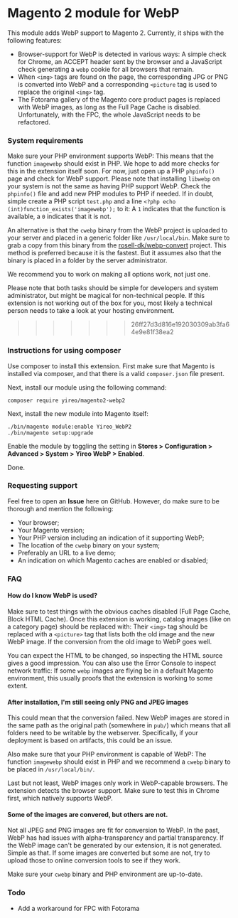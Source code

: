 # Magento 2 module for WebP
This module adds WebP support to Magento 2. Currently, it ships with the following features:

- Browser-support for WebP is detected in various ways: A simple check for Chrome, an ACCEPT header sent by the browser and a JavaScript check generating a `webp` cookie for all browsers that remain.
- When `<img>` tags are found on the page, the corresponding JPG or PNG is converted into WebP and a corresponding `<picture` tag is used to replace the original `<img>` tag.
- The Fotorama gallery of the Magento core product pages is replaced with WebP images, as long as the Full Page Cache is disabled. Unfortunately, with the FPC, the whole JavaScript needs to be refactored.

### System requirements
Make sure your PHP environment supports WebP: This means that the function `imagewebp` should exist in PHP. We hope to add more checks for this in the extension itself soon. For now, just open up a PHP `phpinfo()` page and check for WebP support. Please note that installing `libwebp` on your system is not the same as having PHP support WebP. Check the `phpinfo()` file and add new PHP modules to PHP if needed. If in doubt, simple create a PHP script `test.php` and a line `<?php echo (int)function_exists('imagewebp');` to it: A `1` indicates that the function is available, a `0` indicates that it is not.

An alternative is that the `cwebp` binary from the WebP project is uploaded to your server and placed in a generic folder like `/usr/local/bin`. Make sure to grab a copy from this binary from the [rosell-dk/webp-convert](https://github.com/rosell-dk/webp-convert/tree/master/src/Converters/Binaries) project. This method is preferred because it is the fastest. But it assumes also that the binary is placed in a folder by the server administrator.

We recommend you to work on making all options work, not just one.

Please note that both tasks should be simple for developers and system administrator, but might be magical for non-technical people. If this extension is not working out of the box for you, most likely a technical person needs to take a look at your hosting environment.
>>>>>>> 26ff27d3d816e192030309ab3fa64e9e81f38ea2

### Instructions for using composer
Use composer to install this extension. First make sure that Magento is installed via composer, and that there is a valid `composer.json` file present.

Next, install our module using the following command:

    composer require yireo/magento2-webp2

Next, install the new module into Magento itself:

    ./bin/magento module:enable Yireo_WebP2
    ./bin/magento setup:upgrade

Enable the module by toggling the setting in **Stores > Configuration > Advanced > System > Yireo WebP > Enabled**.

Done.

### Requesting support
Feel free to open an **Issue** here on GitHub. However, do make sure to be thorough and mention the following:
- Your browser;
- Your Magento version;
- Your PHP version including an indication of it supporting WebP;
- The location of the `cwebp` binary on your system;
- Preferably an URL to a live demo;
- An indication on which Magento caches are enabled or disabled;

### FAQ
#### How do I know WebP is used?
Make sure to test things with the obvious caches disabled (Full Page Cache, Block HTML Cache). Once this extension is working, catalog images (like on a category page) should be replaced with: Their `<img>` tag should be replaced with a `<picture>` tag that lists both the old image and the new WebP image. If the conversion from the old image to WebP goes well.

You can expect the HTML to be changed, so inspecting the HTML source gives a good impression. You can also use the Error Console to inspect network traffic: If some `webp` images are flying be in a default Magento environment, this usually proofs that the extension is working to some extent.

#### After installation, I'm still seeing only PNG and JPEG images
This could mean that the conversion failed. New WebP images are stored in the same path as the original path (somewhere in `pub/`) which means that all folders need to be writable by the webserver. Specifically, if your deployment is based on artifacts, this could be an issue.

Also make sure that your PHP environment is capable of WebP: The function `imagewebp` should exist in PHP and we recommend a `cwebp` binary to be placed in `/usr/local/bin/`.

Last but not least, WebP images only work in WebP-capable browsers. The extension detects the browser support. Make sure to test this in Chrome first, which natively supports WebP.

#### Some of the images are convered, but others are not.
Not all JPEG and PNG images are fit for conversion to WebP. In the past, WebP has had issues with alpha-transparency and partial transparency. If the WebP image can't be generated by our extension, it is not generated. Simple as that. If some images are converted but some are not, try to upload those to online conversion tools to see if they work.

Make sure your `cwebp` binary and PHP environment are up-to-date.

### Todo
- Add a workaround for FPC with Fotorama
